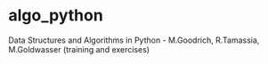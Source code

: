 # algo_python
Data Structures and Algorithms in Python - M.Goodrich, R.Tamassia, M.Goldwasser (training and exercises)
